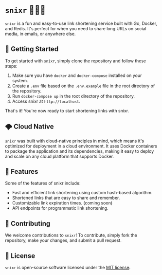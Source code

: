 # `snixr` 👨‍💻🔗

`snixr` is a fun and easy-to-use link shortening service built with Go, Docker, and Redis. It's perfect for when you need to share long URLs on social media, in emails, or anywhere else.

## 🚀 Getting Started

To get started with `snixr`, simply clone the repository and follow these steps:

1. Make sure you have `docker` and `docker-compose` installed on your system.
1. Create a `.env` file based on the `.env.example` file in the root directory of the repository.
1. Run `docker-compose up` in the root directory of the repository.
1. Access snixr at `http://localhost`.

That's it! You're now ready to start shortening links with snixr.

## 🌩️ Cloud Native

`snixr` was built with cloud-native principles in mind, which means it's optimized for deployment in a cloud environment. It uses Docker containers to package the application and its dependencies, making it easy to deploy and scale on any cloud platform that supports Docker.

## 🎯 Features

Some of the features of snixr include:

- Fast and efficient link shortening using custom hash-based algorithm.
- Shortened links that are easy to share and remember.
- Customizable link expiration times. (coming soon)
- API endpoints for programmatic link shortening.

## 📝 Contributing

We welcome contributions to `snixr`! To contribute, simply fork the repository, make your changes, and submit a pull request.

## 📜 License

`snixr` is open-source software licensed under the [MIT license](https://github.com/sschneemelcher/snixr/blob/main/LICENSE).


